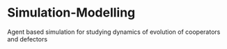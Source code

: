 # Simulation-Modelling
Agent based simulation for studying dynamics of evolution of cooperators and defectors
